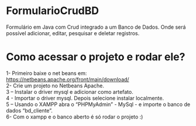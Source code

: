 # FormularioCrudBD
Formulário em Java com Crud integrado a um Banco de Dados. Onde será possível adicionar, editar, pesquisar e deletar registros.

# Como acessar o projeto e rodar ele?

1- Primeiro baixe o net beans em: https://netbeans.apache.org/front/main/download/
<br>
2-  Crie um projeto no Netbeans Apache.<br>
3 – Instalar o driver mysql e adicionar como artefato.<br>
4 - Importar o driver mysql. Depois selecione instalar localmente.<br>
5 – Usando o XAMPP abra o “PHPMyAdmin” - MySql - e importe o banco de dados “bd_cliente”.<br>
6- Com o xampp e o banco aberto é só rodar o projeto :)
